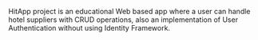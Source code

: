 HitApp project is an educational Web based app where a user can handle hotel suppliers with CRUD operations, also an implementation of User Authentication without using Identity Framework.

